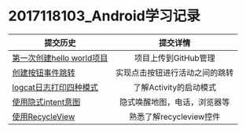 # 2017118103_Android学习记录
提交历史|提交详情
--|:--:|
[第一次创建hello world项目](https://github.com/rohero6/2017118103_Android/tree/master/HelloWorld)|项目上传到GitHub管理
[创建按钮事件跳转](https://github.com/rohero6/2017118103_Android/tree/master/HelloWorld)|实现点击按钮进行活动之间的跳转
[logcat日志打印四种模式](https://github.com/rohero6/2017118103_Android/tree/master/HelloWorld)|了解Activity的启动模式
[使用隐式intent意图](https://github.com/rohero6/2017118103_Android/tree/master/Broadcaster)|隐式唤醒地图，电话，浏览器等
[使用RecycleView](https://github.com/rohero6/2017118103_Android/tree/master/recycleview2)|熟悉了解recycleview控件
